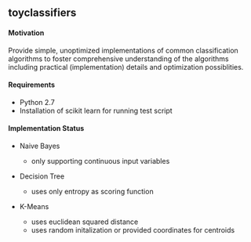## toyclassifiers

#### Motivation
Provide simple, unoptimized implementations of common classification algorithms
to foster comprehensive understanding of the algorithms including
practical (implementation) details and optimization possiblities.

#### Requirements
* Python 2.7
* Installation of scikit learn for running test script

#### Implementation Status
* Naive Bayes
  * only supporting continuous input variables

* Decision Tree
  * uses only entropy as scoring function 

* K-Means
  * uses euclidean squared distance
  * uses random initalization or provided coordinates for centroids

  
